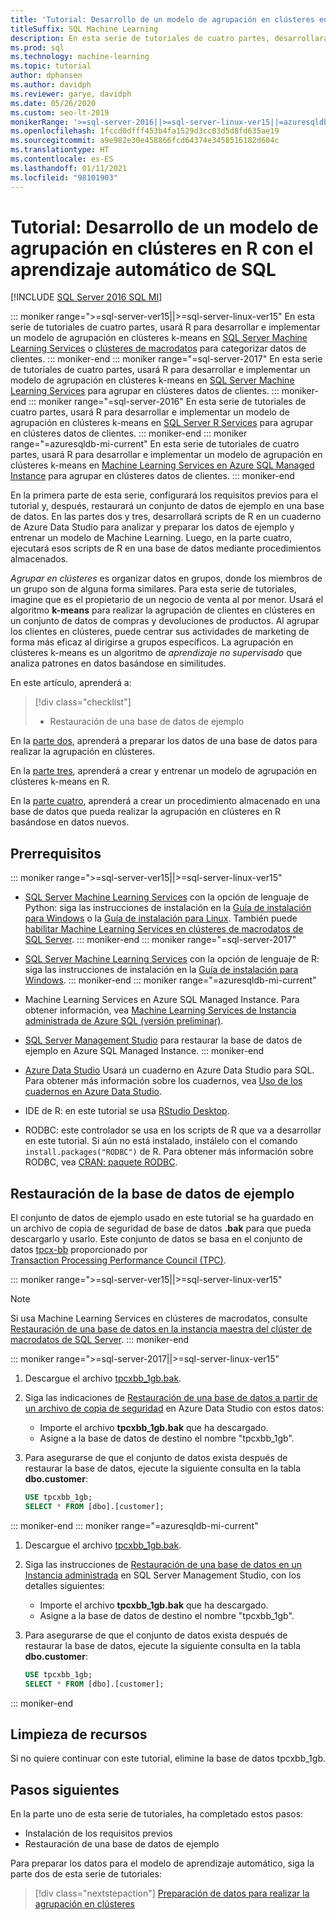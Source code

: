 ```yaml
---
title: 'Tutorial: Desarrollo de un modelo de agrupación en clústeres en R'
titleSuffix: SQL Machine Learning
description: En esta serie de tutoriales de cuatro partes, desarrollará un modelo para realizar la agrupación en clústeres en R con el aprendizaje automático de SQL.
ms.prod: sql
ms.technology: machine-learning
ms.topic: tutorial
author: dphansen
ms.author: davidph
ms.reviewer: garye, davidph
ms.date: 05/26/2020
ms.custom: seo-lt-2019
monikerRange: '>=sql-server-2016||>=sql-server-linux-ver15||=azuresqldb-mi-current'
ms.openlocfilehash: 1fccd0dfff453b4fa1529d3cc03d5d8fd635ae19
ms.sourcegitcommit: a9e982e30e458866fcd64374e3458516182d604c
ms.translationtype: HT
ms.contentlocale: es-ES
ms.lasthandoff: 01/11/2021
ms.locfileid: "98101903"
---
```

# <a name="tutorial-develop-a-clustering-model-in-r-with-sql-machine-learning"></a>Tutorial: Desarrollo de un modelo de agrupación en clústeres en R con el aprendizaje automático de SQL
[!INCLUDE [SQL Server 2016 SQL MI](../../includes/applies-to-version/sqlserver2016-asdbmi.md)]

::: moniker range=">=sql-server-ver15||>=sql-server-linux-ver15"
En esta serie de tutoriales de cuatro partes, usará R para desarrollar e implementar un modelo de agrupación en clústeres k-means en [SQL Server Machine Learning Services](../sql-server-machine-learning-services.md) o [clústeres de macrodatos](../../big-data-cluster/machine-learning-services.md) para categorizar datos de clientes.
::: moniker-end
::: moniker range="=sql-server-2017"
En esta serie de tutoriales de cuatro partes, usará R para desarrollar e implementar un modelo de agrupación en clústeres k-means en [SQL Server Machine Learning Services](../sql-server-machine-learning-services.md) para agrupar en clústeres datos de clientes.
::: moniker-end
::: moniker range="=sql-server-2016"
En esta serie de tutoriales de cuatro partes, usará R para desarrollar e implementar un modelo de agrupación en clústeres k-means en [SQL Server R Services](../r/sql-server-r-services.md) para agrupar en clústeres datos de clientes.
::: moniker-end
::: moniker range="=azuresqldb-mi-current"
En esta serie de tutoriales de cuatro partes, usará R para desarrollar e implementar un modelo de agrupación en clústeres k-means en [Machine Learning Services en Azure SQL Managed Instance](/azure/azure-sql/managed-instance/machine-learning-services-overview) para agrupar en clústeres datos de clientes.
::: moniker-end

En la primera parte de esta serie, configurará los requisitos previos para el tutorial y, después, restaurará un conjunto de datos de ejemplo en una base de datos. En las partes dos y tres, desarrollará scripts de R en un cuaderno de Azure Data Studio para analizar y preparar los datos de ejemplo y entrenar un modelo de Machine Learning. Luego, en la parte cuatro, ejecutará esos scripts de R en una base de datos mediante procedimientos almacenados.

*Agrupar en clústeres* es organizar datos en grupos, donde los miembros de un grupo son de alguna forma similares. Para esta serie de tutoriales, imagine que es el propietario de un negocio de venta al por menor. Usará el algoritmo **k-means** para realizar la agrupación de clientes en clústeres en un conjunto de datos de compras y devoluciones de productos. Al agrupar los clientes en clústeres, puede centrar sus actividades de marketing de forma más eficaz al dirigirse a grupos específicos. La agrupación en clústeres k-means es un algoritmo de *aprendizaje no supervisado* que analiza patrones en datos basándose en similitudes.

En este artículo, aprenderá a:

> [!div class="checklist"]
> * Restauración de una base de datos de ejemplo

En la [parte dos](r-clustering-model-prepare-data.md), aprenderá a preparar los datos de una base de datos para realizar la agrupación en clústeres.

En la [parte tres](r-clustering-model-build.md), aprenderá a crear y entrenar un modelo de agrupación en clústeres k-means en R.

En la [parte cuatro](r-clustering-model-deploy.md), aprenderá a crear un procedimiento almacenado en una base de datos que pueda realizar la agrupación en clústeres en R basándose en datos nuevos.

## <a name="prerequisites"></a>Prerrequisitos

::: moniker range=">=sql-server-ver15||>=sql-server-linux-ver15"
* [SQL Server Machine Learning Services](../sql-server-machine-learning-services.md) con la opción de lenguaje de Python: siga las instrucciones de instalación en la [Guía de instalación para Windows](../install/sql-machine-learning-services-windows-install.md) o la [Guía de instalación para Linux](../../linux/sql-server-linux-setup-machine-learning.md?toc=%252fsql%252fmachine-learning%252ftoc.json&view=sql-server-linux-ver15&preserve-view=true). También puede [habilitar Machine Learning Services en clústeres de macrodatos de SQL Server](../../big-data-cluster/machine-learning-services.md).
::: moniker-end
::: moniker range="=sql-server-2017"
* [SQL Server Machine Learning Services](../sql-server-machine-learning-services.md) con la opción de lenguaje de R: siga las instrucciones de instalación en la [Guía de instalación para Windows](../install/sql-machine-learning-services-windows-install.md).
::: moniker-end
::: moniker range="=azuresqldb-mi-current"
* Machine Learning Services en Azure SQL Managed Instance. Para obtener información, vea [Machine Learning Services de Instancia administrada de Azure SQL (versión preliminar)](/azure/azure-sql/managed-instance/machine-learning-services-overview).

* [SQL Server Management Studio](../../ssms/download-sql-server-management-studio-ssms.md) para restaurar la base de datos de ejemplo en Azure SQL Managed Instance.
::: moniker-end

* [Azure Data Studio](../../azure-data-studio/what-is-azure-data-studio.md) Usará un cuaderno en Azure Data Studio para SQL. Para obtener más información sobre los cuadernos, vea [Uso de los cuadernos en Azure Data Studio](../../azure-data-studio/notebooks/notebooks-guidance.md).

* IDE de R: en este tutorial se usa [RStudio Desktop](https://www.rstudio.com/products/rstudio/download/).

* RODBC: este controlador se usa en los scripts de R que va a desarrollar en este tutorial. Si aún no está instalado, instálelo con el comando `install.packages("RODBC")` de R. Para obtener más información sobre RODBC, vea [CRAN: paquete RODBC](https://CRAN.R-project.org/package=RODBC).

## <a name="restore-the-sample-database"></a>Restauración de la base de datos de ejemplo

El conjunto de datos de ejemplo usado en este tutorial se ha guardado en un archivo de copia de seguridad de base de datos **.bak** para que pueda descargarlo y usarlo. Este conjunto de datos se basa en el conjunto de datos [tpcx-bb](http://www.tpc.org/tpcx-bb/default5.asp) proporcionado por [Transaction Processing Performance Council (TPC)](http://www.tpc.org/).

::: moniker range=">=sql-server-ver15||>=sql-server-linux-ver15"
> [!NOTE]
> Si usa Machine Learning Services en clústeres de macrodatos, consulte [Restauración de una base de datos en la instancia maestra del clúster de macrodatos de SQL Server](../../big-data-cluster/data-ingestion-restore-database.md).
::: moniker-end

::: moniker range=">=sql-server-2017||>=sql-server-linux-ver15"
1. Descargue el archivo [tpcxbb_1gb.bak](https://sqlchoice.blob.core.windows.net/sqlchoice/static/tpcxbb_1gb.bak).

1. Siga las indicaciones de [Restauración de una base de datos a partir de un archivo de copia de seguridad](../../azure-data-studio/tutorial-backup-restore-sql-server.md#restore-a-database-from-a-backup-file) en Azure Data Studio con estos datos:

   * Importe el archivo **tpcxbb_1gb.bak** que ha descargado.
   * Asigne a la base de datos de destino el nombre "tpcxbb_1gb".

1. Para asegurarse de que el conjunto de datos exista después de restaurar la base de datos, ejecute la siguiente consulta en la tabla **dbo.customer**:

    ```sql
    USE tpcxbb_1gb;
    SELECT * FROM [dbo].[customer];
    ```
::: moniker-end
::: moniker range="=azuresqldb-mi-current"
1. Descargue el archivo [tpcxbb_1gb.bak](https://sqlchoice.blob.core.windows.net/sqlchoice/static/tpcxbb_1gb.bak).

1. Siga las instrucciones de [Restauración de una base de datos en un Instancia administrada](/azure/sql-database/sql-database-managed-instance-get-started-restore) en SQL Server Management Studio, con los detalles siguientes:

   * Importe el archivo **tpcxbb_1gb.bak** que ha descargado.
   * Asigne a la base de datos de destino el nombre "tpcxbb_1gb".

1. Para asegurarse de que el conjunto de datos exista después de restaurar la base de datos, ejecute la siguiente consulta en la tabla **dbo.customer**:

    ```sql
    USE tpcxbb_1gb;
    SELECT * FROM [dbo].[customer];
    ```
::: moniker-end

## <a name="clean-up-resources"></a>Limpieza de recursos

Si no quiere continuar con este tutorial, elimine la base de datos tpcxbb_1gb.

## <a name="next-steps"></a>Pasos siguientes

En la parte uno de esta serie de tutoriales, ha completado estos pasos:

* Instalación de los requisitos previos
* Restauración de una base de datos de ejemplo

Para preparar los datos para el modelo de aprendizaje automático, siga la parte dos de esta serie de tutoriales:

> [!div class="nextstepaction"]
> [Preparación de datos para realizar la agrupación en clústeres](r-clustering-model-prepare-data.md)